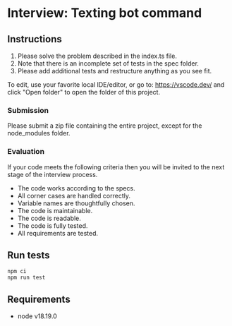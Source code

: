 # Interview: Texting bot command

## Instructions

1. Please solve the problem described in the index.ts file.
2. Note that there is an incomplete set of tests in the spec folder. 
3. Please add additional tests and restructure anything as you see fit.

To edit, use your favorite local IDE/editor, or go to: https://vscode.dev/ and click "Open folder" to open the folder of this project.

### Submission

Please submit a zip file containing the entire project, except for the node_modules folder.

### Evaluation
If your code meets the following criteria then you will 
be invited to the next stage of the interview process.

- The code works according to the specs.
- All corner cases are handled correctly.
- Variable names are thoughtfully chosen.
- The code is maintainable.
- The code is readable.
- The code is fully tested.
- All requirements are tested.

## Run tests

```aiignore
npm ci
npm run test
```

## Requirements

- node v18.19.0
